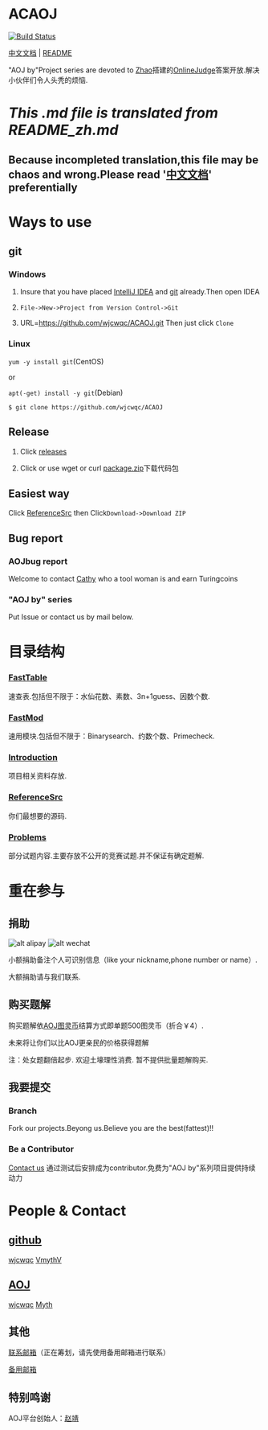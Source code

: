 # ACAOJ

[![Build Status](https://travis-ci.org/wjcwqc/ACAOJ.svg?branch=master)](https://travis-ci.org/wjcwqc/ACAOJ)

[中文文档](README.md) | [README](README-en.md)

"AOJ by"Project series are devoted to [Zhao](https://github.com/webturing)搭建的[OnlineJudge](https://github.com/zhblue/hustoj)答案开放.解决小伙伴们令人头秃的烦恼.


# *This .md file is translated from README_zh.md*

## Because incompleted translation,this file may be chaos and wrong.Please read '[中文文档](README.md)' preferentially

# Ways to use

## git

### Windows

1. Insure that you have placed [IntelliJ IDEA](https://www.jetbrains.com/idea/) and [git](https://git-scm.com/) already.Then open IDEA

2. `File->New->Project from Version Control->Git`

3. URL=https://github.com/wjcwqc/ACAOJ.git Then just click ````Clone````

### Linux

`yum -y install git`(CentOS)

or

`apt(-get) install -y git`(Debian)

    $ git clone https://github.com/wjcwqc/ACAOJ

## Release

1. Click [releases](https://github.com/wjcwqc/ACAOJ/releases)

2. Click or use wget or curl [package.zip](https://github.com/wjcwqc/ACAOJ/releases/package.zip)下载代码包

## Easiest way

Click [ReferenceSrc](https://github.com/wjcwqc/ACAOJ/ReferenceSrc) then Click````Download->Download ZIP````

## Bug report

### AOJbug report

Welcome to contact [Cathy](https://www.webturing.com/userinfo.php?user=2604150210) who a tool woman is and earn Turingcoins

### "AOJ by" series

Put Issue or contact us by mail below.

# 目录结构

### [FastTable](https://github.com/wjcwqc/ACAOJ/FastTable)

速查表.包括但不限于：水仙花数、素数、3n+1guess、因数个数.

### [FastMod](https://github.com/wjcwqc/ACAOJ/FastMod)

速用模块.包括但不限于：Binarysearch、约数个数、Primecheck.

### [Introduction](https://github.com/wjcwqc/ACAOJ/Introduction)

项目相关资料存放.

### [ReferenceSrc](https://github.com/wjcwqc/ACAOJ/ReferenceSrc)

你们最想要的源码.

### [Problems](https://github.com/wjcwqc/ACAOJ/Problems)

部分试题内容.主要存放不公开的竞赛试题.并不保证有确定题解.

# 重在参与


## 捐助

![alt alipay](Introduction/zfb.png "Alipay")
![alt wechat](Introduction/wx.png "Wechat")



小额捐助备注个人可识别信息（like your nickname,phone number or name）.

大额捐助请与我们联系.

## 购买题解

购买题解依[AOJ图灵币](https://www.webturing.com/wallet.php)结算方式即单题500图灵币（折合￥4）.

未来将让你们以比AOJ更亲民的价格获得题解

注：处女题翻倍起步.
欢迎土壕理性消费.
暂不提供批量题解购买.

## 我要提交

### Branch

Fork our projects.Beyong us.Believe you are the best(fattest)!!

### Be a Contributor

[Contact us](##其他)
通过测试后安排成为contributor.免费为"AOJ by"系列项目提供持续动力

# People & Contact

## [github](https://github.com)

[wjcwqc](https://github.com/wjcwqc) 
[VmythV](https://github.com/VmythV)

## [AOJ](https://www.webturing.com)

[wjcwqc](https://www.webturing.com/userinfo.php?user=2703170216)
[Myth](https://www.webturing.com/userinfo.php?user=2703170112)

## 其他

[联系邮箱](mailto:admin@wjcwqc.com)（正在筹划，请先使用备用邮箱进行联系）

[备用邮箱](mailto:wjcwqc@gmail.com)

## 特别鸣谢

AOJ平台创始人：[赵靖](https://www.webturing.com/userinfo.php?user=acm)